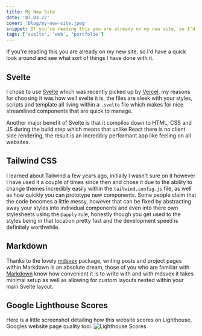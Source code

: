 ```yaml
---
title: My New Site
date: '07.03.22'
cover: 'blog/my-new-site.jpeg'
snippet: If you're reading this you are already on my new site, so I'd have a quick look around and see what sort of things I have done with it.
tags: ['svelte', 'web', 'portfolio']
---
```


If you're reading this you are already on my new site, so I'd have a quick look around and see what sort of things I have done with it.

## Svelte

I chose to use [Svelte](https://svelte.dev) which was recently picked up by [Vercel](https://vercel.com), my reasons for choosing it was how well svelte it is, the files are sleek with your styles, scripts and template all living within a `.svelte` file which makes for nice streamlined components that are quick to manage.

Another major benefit of Svelte is that it compiles down to HTML, CSS and JS during the build step which means that unlike React there is no client side rendering, the result is an incredibly performant app like feeling on all websites.

## Tailwind CSS

I learned about Tailwind a few years ago, initially I wasn't sure on it however I have used it a couple of times since then and chose it due to the ability to change themes incredibly easily within the `tailwind.config.js` file, as well as how quickly you can prototype new components. Some people claim that the code becomes a little messy, however that can be fixed by abstracting away your styles into individual components and even into there own stylesheets using the `@apply` rule, honestly though you get used to the styles being in that location pretty fast and the development speed is definitely worthwhile.

## Markdown

Thanks to the lovely [mdsvex](https://mdsvex.pngwn.io) package, writing posts and project pages within Markdown is an absolute dream, those of you who are familiar with [Markdown](https://www.markdownguide.org/basic-syntax/) know how convenient it is to write with and with mdsvex it takes minimal setup as well as allowing for custom layouts nested within your main Svelte layout.

## Google Lighthouse Scores

Here is a little screenshot detailing how this website scores on Lighthouse, Googles website page quality tool. ![Lighthouse Scores](./images/lighthouse.png)
